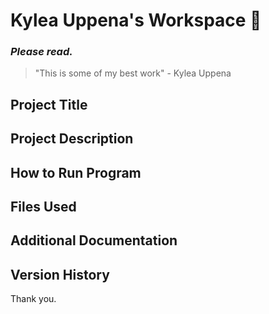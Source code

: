 # Kylea Uppena's Workspace :monocle_face:
### *Please read.*
> "This is some of my best work" - Kylea Uppena
## **Project Title**
## **Project Description**
## **How to Run Program**
## **Files Used**
## **Additional Documentation**
## **Version History**

Thank you.
